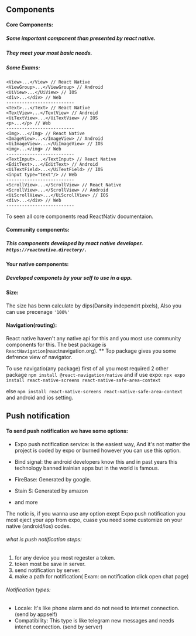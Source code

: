 ## Components

#### Core Components:

##### Some important component than presented by react native.

##### They meet your most basic needs.

##### Some Exams:

```
<View>...</View> // React Native
<ViewGroup>...</ViewGroup> // Android
<UiView>...</UiView> // IOS
<div>...</div> // Web
--------------------------
<Text>...</Text> // React Native
<TextView>...</TextView> // Android
<UiTextView>...</UiTextView> // IOS
<p>...</p> // Web
--------------------------
<Img>...</Img> // React Native
<ImageView>...</ImageView> // Android
<UiImageView>...</UiImageView> // IOS
<img>...</img> // Web
--------------------------
<TextInput>...</TextInput> // React Native
<EditText>...</EditText> // Android
<UiTextField>...</UiTextField> // IOS
<input type="text"/> // Web
--------------------------
<ScrollView>...</ScrollView> // React Native
<ScrollView>...</ScrollView> // Android
<UiScrollView>...</UiScrollView> // IOS
<div>...</div> // Web
--------------------------
```

To seen all core components read ReactNativ documentaion.

#### Community components:

##### This components developed by react native developer. `https://reactnative.directory/`.

#### Your native components:

##### Developed componets by your self to use in a app.

#### Size:

The size has benn calculate by dips(Dansity independrt pixels), Also you can use precenage `'100%'`

#### Navigation(routing):

React native haven't any native api for this and you most use community components for this.
The best package is `ReactNavigation`(reactnavigation.org).
\*\* Top package gives you some defrence view of navigator.

To use navigatio(any package) first of all you most required 2 other package
`npm install @react-navigation/native`
and
if use expo:
`npx expo install react-native-screens react-native-safe-area-context`

else
`npm install react-native-screens react-native-safe-area-context`
and android and ios setting.

## Push notification

#### To send push notification we have some options:

- Expo push notification service: is the easiest way, And it's not matter the project is coded by expo or burned however you can use this option.

- Bind signal: the android developers know this and in past years this technology banned irainian apps but in the world is famous.

- FireBase: Generated by google.
- Stain S: Generated by amazon

- and more

The notic is, if you wanna use any option exept Expo push notification you most eject your app from expo, cuase you need some customize on your native (android/ios) codes.

###### what is push notification steps:

1. for any device you most regester a token.
2. token most be save in server.
3. send notification by server.
4. make a path for notification( Exam: on notification click open chat page)

###### Notification types:

- Locale: It's like phone alarm and do not need to internet connection.(send by appself)
- Compatibility: This type is like telegram new messages and needs intenet connection. (send by server)
